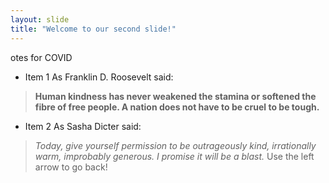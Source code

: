 ```yaml
---
layout: slide
title: "Welcome to our second slide!"
---
```

otes for COVID 
* Item 1
As Franklin D. Roosevelt said:
> **Human kindness has never weakened the stamina or softened the fibre of free people. A nation does not have to be cruel to be tough.**

* Item 2
As Sasha Dicter said:
>*Today, give yourself permission to be outrageously kind, irrationally warm, improbably generous. I promise it will be a blast.*
Use the left arrow to go back!
